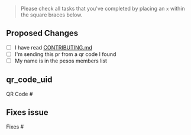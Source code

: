 > Please check all tasks that you've completed by placing an `x` within the square braces below.

## Proposed Changes
- [ ] I have read [CONTRIBUTING.md](https://github.com/pesos/practice_repo2/blob/master/CONTRIBUTING.md)
- [ ] I'm sending this pr from a qr code I found 
- [ ] My name is in the pesos members list

## qr_code_uid
QR Code #<!--uid-->

## Fixes issue
Fixes #<!--Issue Number-->
